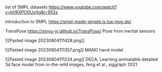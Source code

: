 list of SMPL datasets https://www.youtube.com/watch?v=bVRXPO0Uv0g&t=952s

introduction to SMPL https://smpl-made-simple.is.tue.mpg.de/ 

TransPose https://xinyu-yi.github.io/TransPose/ Pose from inertial sensors




![[Pasted image 20230804111428.png]]

![[Pasted image 20230804111357.png]]
MANO hand model

![[Pasted image 20230804111224.png]] DECA, Learning animatable detailed 3d face model from in-the-wild images, feng et al., siggraph 2021

